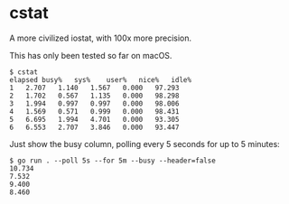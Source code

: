 # cstat

A more civilized iostat, with 100x more precision.

This has only been tested so far on macOS.

```
$ cstat
elapsed	busy%	sys%	user%	nice%	idle%
1	2.707	1.140	1.567	0.000	97.293
2	1.702	0.567	1.135	0.000	98.298
3	1.994	0.997	0.997	0.000	98.006
4	1.569	0.571	0.999	0.000	98.431
5	6.695	1.994	4.701	0.000	93.305
6	6.553	2.707	3.846	0.000	93.447
```

Just show the busy column, polling every 5 seconds for up to 5 minutes:

```
$ go run . --poll 5s --for 5m --busy --header=false
10.734
7.532
9.400
8.460
```

